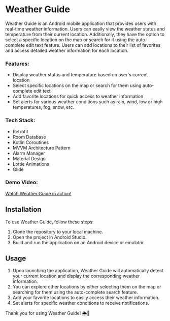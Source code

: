 # Weather Guide

Weather Guide is an Android mobile application that provides users with real-time weather information. Users can easily view the weather status and temperature from their current location. Additionally, they have the option to select a specific location on the map or search for it using the auto-complete edit text feature. Users can add locations to their list of favorites and access detailed weather information for each location.

### Features:
- Display weather status and temperature based on user's current location
- Select specific locations on the map or search for them using auto-complete edit text
- Add favorite locations for quick access to weather information
- Set alerts for various weather conditions such as rain, wind, low or high temperatures, fog, snow, etc.

### Tech Stack:
- Retrofit
- Room Database
- Kotlin Coroutines
- MVVM Architecture Pattern
- Alarm Manager
- Material Design
- Lottie Animations
- Glide

### Demo Video:
[Watch Weather Guide in action!](https://www.youtube.com/watch?v=MPGq1pLLfPg)

## Installation

To use Weather Guide, follow these steps:

1. Clone the repository to your local machine.
2. Open the project in Android Studio.
3. Build and run the application on an Android device or emulator.

## Usage

1. Upon launching the application, Weather Guide will automatically detect your current location and display the corresponding weather information.
2. You can explore other locations by either selecting them on the map or searching for them using the auto-complete search feature.
3. Add your favorite locations to easily access their weather information.
4. Set alerts for specific weather conditions to receive notifications.


Thank you for using Weather Guide! 🌦️📱

